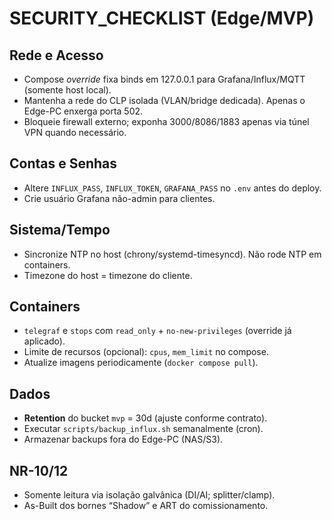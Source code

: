 # SECURITY_CHECKLIST (Edge/MVP)

## Rede e Acesso
- Compose *override* fixa binds em 127.0.0.1 para Grafana/Influx/MQTT (somente host local).
- Mantenha a rede do CLP isolada (VLAN/bridge dedicada). Apenas o Edge-PC enxerga porta 502.
- Bloqueie firewall externo; exponha 3000/8086/1883 apenas via túnel VPN quando necessário.

## Contas e Senhas
- Altere `INFLUX_PASS`, `INFLUX_TOKEN`, `GRAFANA_PASS` no `.env` antes do deploy.
- Crie usuário Grafana não-admin para clientes.

## Sistema/Tempo
- Sincronize NTP no host (chrony/systemd-timesyncd). Não rode NTP em containers.
- Timezone do host = timezone do cliente.

## Containers
- `telegraf` e `stops` com `read_only` + `no-new-privileges` (override já aplicado).
- Limite de recursos (opcional): `cpus`, `mem_limit` no compose.
- Atualize imagens periodicamente (`docker compose pull`).

## Dados
- **Retention** do bucket `mvp` = 30d (ajuste conforme contrato).
- Executar `scripts/backup_influx.sh` semanalmente (cron).
- Armazenar backups fora do Edge-PC (NAS/S3).

## NR-10/12
- Somente leitura via isolação galvânica (DI/AI; splitter/clamp).
- As-Built dos bornes “Shadow” e ART do comissionamento.
